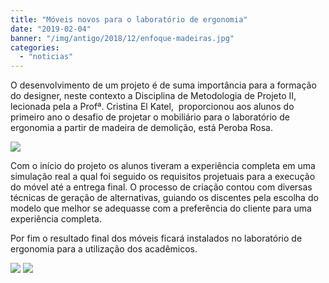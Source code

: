 ```yaml
---
title: "Móveis novos para o laboratório de ergonomia"
date: "2019-02-04"
banner: "/img/antigo/2018/12/enfoque-madeiras.jpg"
categories: 
  - "noticias"
---
```




O desenvolvimento de um projeto é de suma importância para a formação do designer, neste contexto a Disciplina de Metodologia de Projeto II, lecionada pela a Profª. Cristina El Katel,  proporcionou aos alunos do primeiro ano o desafio de projetar o mobiliário para o laboratório de ergonomia a partir de madeira de demolição, está Peroba Rosa.

<!--more-->

![](/img/antigo/2018/12/enfoque-madeiras.jpg)

Com o início do projeto os alunos tiveram a experiência completa em uma simulação real a qual foi seguido os requisitos projetuais para a execução do móvel até a entrega final. O processo de criação contou com diversas técnicas de geração de alternativas, guiando os discentes pela escolha do modelo que melhor se adequasse com a preferência do cliente para uma experiência completa.

Por fim o resultado final dos móveis ficará instalados no laboratório de ergonomia para a utilização dos acadêmicos.

![](/img/antigo/2018/12/WhatsApp-Image-2018-12-14-at-14.56.09.jpeg)
![](/img/antigo/2018/12/WhatsApp-Image-2018-12-14-at-14.56.09-2.jpeg)
